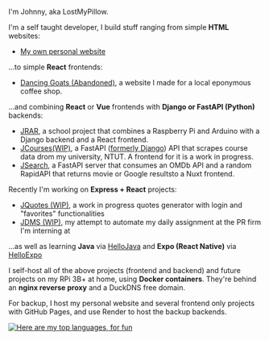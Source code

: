 I'm Johnny, aka LostMyPillow.

I'm a self taught developer, I build stuff ranging from simple **HTML** websites:

- [My own personal website](https://github.com/lostmypillow/lostmypillow.github.io)

...to simple **React** frontends:

- [Dancing Goats (Abandoned)](https://github.com/lostmypillow/dancinggoats), a website I made for a local eponymous coffee shop.

...and combining **React** or **Vue** frontends with **Django or FastAPI (Python)** backends:

- [JRAR](https://github.com/lostmypillow/jrar), a school project that combines a Raspberry Pi and Arduino with a Django backend and a React frontend.
- [JCourses(WIP)](https://github.com/lostmypillow/jcourses-fastapi), a FastAPI ([formerly Django](https://github.com/lostmypillow/jcourses)) API that scrapes course data drom my university, NTUT. A frontend for it is a work in progress.
- [JSearch](https://github.com/lostmypillow/jsearch), a FastAPI server that consumes an OMDb API and a random RapidAPI that returns movie or Google resultsto a Nuxt frontend.

Recently I'm working on **Express + React** projects:
 - [JQuotes (WIP)](https://github.com/lostmypillow/jquotes), a work in progress quotes generator with login and "favorites" functionalities
 - [JDMS (WIP)](https://github.com/lostmypillow/jDMS), my attempt to automate my daily assignment at the PR firm I'm interning at

...as well as learning **Java** via [HelloJava](https://github.com/lostmypillow/HelloJava) and **Expo (React Native)** via [HelloExpo](https://github.com/lostmypillow/HelloExpo)

I self-host all of the above projects (frontend and backend) and future projects on my RPi 3B+ at home, using **Docker containers**. They're behind an **nginx reverse proxy** and a DuckDNS free domain.

For backup, I host my personal website and several frontend only projects with GitHub Pages, and use Render to host the backup backends.


[![Here are my top languages, for fun](https://github-readme-stats.vercel.app/api/top-langs/?username=lostmypillow&hide=HTML)](https://github.com/anuraghazra/github-readme-stats)

<!--
**lostmypillow/lostmypillow** is a ✨ _special_ ✨ repository because its `README.md` (this file) appears on your GitHub profile.

Here are some ideas to get you started:

- 🔭 I’m currently working on ...
- 🌱 I’m currently learning ...
- 👯 I’m looking to collaborate on ...
- 🤔 I’m looking for help with ...
- 💬 Ask me about ...
- 📫 How to reach me: ...
- 😄 Pronouns: ...
- ⚡ Fun fact: ...
-->
